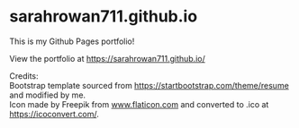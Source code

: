 # sarahrowan711.github.io
This is my Github Pages portfolio!

View the portfolio at https://sarahrowan711.github.io/

Credits:<br />
Bootstrap template sourced from https://startbootstrap.com/theme/resume and modified by me.<br />
Icon made by Freepik from www.flaticon.com and converted to .ico at https://icoconvert.com/.
 
